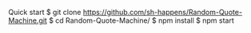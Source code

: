 Quick start
$ git clone https://github.com/sh-happens/Random-Quote-Machine.git
$ cd Random-Quote-Machine/
$ npm install
$ npm start

